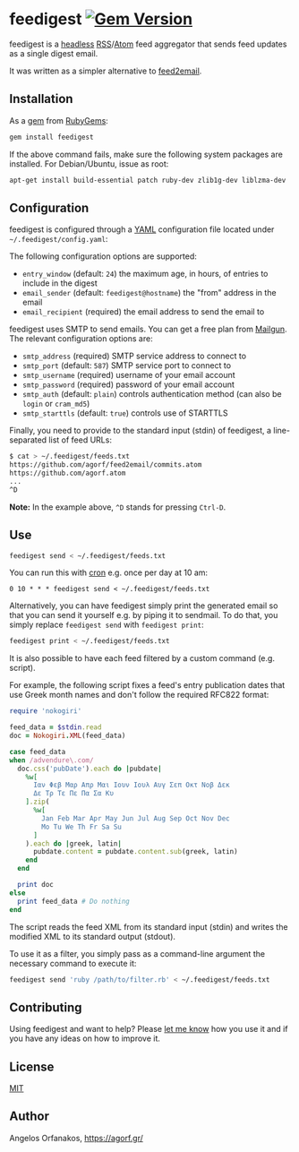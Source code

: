 # feedigest [![Gem Version](https://badge.fury.io/rb/feedigest.svg)](http://badge.fury.io/rb/feedigest)

feedigest is a [headless][] [RSS][]/[Atom][] feed aggregator that sends feed
updates as a single digest email.

It was written as a simpler alternative to [feed2email][].

[headless]: http://en.wikipedia.org/wiki/Headless_software
[RSS]: http://www.rssboard.org/rss-specification
[Atom]: https://tools.ietf.org/html/rfc4287
[feed2email]: https://github.com/agorf/feed2email

## Installation

As a [gem][] from [RubyGems][]:

```sh
gem install feedigest
```

If the above command fails, make sure the following system packages are
installed. For Debian/Ubuntu, issue as root:

```sh
apt-get install build-essential patch ruby-dev zlib1g-dev liblzma-dev
```

[gem]: http://rubygems.org/gems/feedigest
[RubyGems]: http://rubygems.org/

## Configuration

feedigest is configured through a [YAML][] configuration file located under
`~/.feedigest/config.yaml`:

[YAML]: https://en.wikipedia.org/wiki/YAML

The following configuration options are supported:

* `entry_window` (default: `24`) the maximum age, in hours, of entries to
  include in the digest
* `email_sender` (default: `feedigest@hostname`) the "from" address in
  the email
* `email_recipient` (required) the email address to send the email to

feedigest uses SMTP to send emails. You can get a free plan from [Mailgun][].
The relevant configuration options are:

[Mailgun]: http://www.mailgun.com/

* `smtp_address` (required) SMTP service address to connect to
* `smtp_port` (default: `587`) SMTP service port to connect to
* `smtp_username` (required) username of your email account
* `smtp_password` (required) password of your email account
* `smtp_auth` (default: `plain`) controls authentication method (can also be
  `login` or `cram_md5`)
* `smtp_starttls` (default: `true`) controls use of STARTTLS

Finally, you need to provide to the standard input (stdin) of feedigest, a
line-separated list of feed URLs:

```sh
$ cat > ~/.feedigest/feeds.txt
https://github.com/agorf/feed2email/commits.atom
https://github.com/agorf.atom
...
^D
```

**Note:** In the example above, `^D` stands for pressing `Ctrl-D`.

## Use

```sh
feedigest send < ~/.feedigest/feeds.txt
```

You can run this with [cron][] e.g. once per day at 10 am:

[cron]: https://en.wikipedia.org/wiki/Cron

```
0 10 * * * feedigest send < ~/.feedigest/feeds.txt
```

Alternatively, you can have feedigest simply print the generated email so that
you can send it yourself e.g. by piping it to sendmail. To do that, you simply
replace `feedigest send` with `feedigest print`:

```sh
feedigest print < ~/.feedigest/feeds.txt
```

It is also possible to have each feed filtered by a custom command (e.g.
script).

For example, the following script fixes a feed's entry publication dates that
use Greek month names and don't follow the required RFC822 format:

```ruby
require 'nokogiri'

feed_data = $stdin.read
doc = Nokogiri.XML(feed_data)

case feed_data
when /advendure\.com/
  doc.css('pubDate').each do |pubdate|
    %w[
      Ιαν Φεβ Μαρ Απρ Μαι Ιουν Ιουλ Αυγ Σεπ Οκτ Νοβ Δεκ
      Δε Τρ Τε Πε Πα Σα Κυ
    ].zip(
      %w[
        Jan Feb Mar Apr May Jun Jul Aug Sep Oct Nov Dec
        Mo Tu We Th Fr Sa Su
      ]
    ).each do |greek, latin|
      pubdate.content = pubdate.content.sub(greek, latin)
    end
  end

  print doc
else
  print feed_data # Do nothing
end
```

The script reads the feed XML from its standard input (stdin) and writes the
modified XML to its standard output (stdout).

To use it as a filter, you simply pass as a command-line argument the necessary
command to execute it:

```sh
feedigest send 'ruby /path/to/filter.rb' < ~/.feedigest/feeds.txt
```

## Contributing

Using feedigest and want to help? Please [let me know][contact] how you use it
and if you have any ideas on how to improve it.

[contact]: https://agorf.gr/contact/

## License

[MIT][]

[MIT]: https://github.com/agorf/feedigest/blob/master/LICENSE.txt

## Author

Angelos Orfanakos, <https://agorf.gr/>
